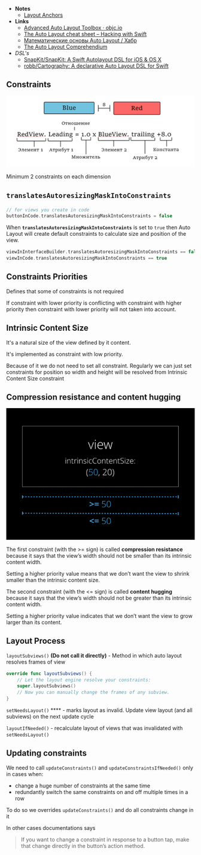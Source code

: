 - **Notes**
	- [Layout Anchors](Layout%20Anchors.md)
- **Links**
	- [Advanced Auto Layout Toolbox · objc.io](https://www.objc.io/issues/3-views/advanced-auto-layout-toolbox/)
	- [The Auto Layout cheat sheet – Hacking with Swift](https://www.hackingwithswift.com/articles/140/the-auto-layout-cheat-sheet)
	- [Математические основы Auto Layout / Хабр](https://habr.com/ru/company/oleg-bunin/blog/437584/)
	- [The Auto Layout Comprehendium](https://medium.com/@PhiJay/the-auto-layout-comprehendium-%EF%B8%8F-6d7e2105bf70)
- *DSL's*
	- [SnapKit/SnapKit: A Swift Autolayout DSL for iOS & OS X](https://github.com/SnapKit/SnapKit)
	- [robb/Cartography: A declarative Auto Layout DSL for Swift](https://github.com/robb/Cartography)


## Constraints

![](UIKit%20Auto%20Layout/RedView._Leading.png)

Minimum 2 constraints on each dimension

## **`translatesAutoresizingMaskIntoConstraints`**

```swift
// for views you create in code 
buttonInCode.translatesAutoresizingMaskIntoConstraints = false
```

When **`translatesAutoresizingMaskIntoConstraints`**  is set to `true` then Auto Layout will create default constraints to calculate size and position of the view.

```swift
viewInInterfaceBuilder.translatesAutoresizingMaskIntoConstraints == false
viewInCode.translatesAutoresizingMaskIntoConstraints == true
```

## Constraints Priorities

Defines that some of constraints is not required 

If constraint with lower priority is conflicting with constraint with higher priority then constraint with lower priority will not taken into account.

## Intrinsic Content Size

It's a natural size of the view defined by it content. 

It's implemented as constraint with low priority. 

Because of it we do not need to set all constraint. Regularly we can just set constraints for position so width and height will be resolved from Intrinsic Content Size constraint

## Compression resistance and content hugging

![](UIKit%20Auto%20Layout/Untitled.png)

The first constraint (with the >= sign) is called **compression resistance** because it says that the view’s width should not be smaller than its intrinsic content width.

Setting a higher priority value means that we don’t want the view to shrink smaller than the intrinsic content size.

The second constraint (with the <= sign) is called **content hugging** because it says that the view’s width should not be greater than its intrinsic content width. 

Setting a higher priority value indicates that we don’t want the view to grow larger than its content.

## Layout Process

`layoutSubviews()` **(Do not call it directly)** - Method in which auto layout resolves frames of view

```swift
override func layoutSubviews() {
    // Let the layout engine resolve your constraints:
    super.layoutSubviews()
    // Now you can manually change the frames of any subview.
}
```

`setNeedsLayout()` **** - marks layout as invalid. Update view layout (and all subviews) on the next update cycle

`layoutIfNeeded()` - recalculate layout of views that was invalidated with `setNeedsLayout()`

## Updating constraints

We need to call `updateConstraints()`  and `updateConstraintsIfNeeded()` only in cases when:

- change a huge number of constraints at the same time
- redundantly switch the same constraints on and off multiple times in a row

To do so we overrides `updateConstraints()` and do all constraints change in it

In other cases documentations says

> If you want to change a constraint in response to a button tap, make that change directly in the button’s action method.
>